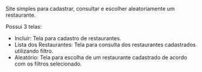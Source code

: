 Site simples para cadastrar, consultar e escolher aleatoriamente um restaurante.

Possui 3 telas:

- Incluir: Tela para cadastro de restaurantes.
- Lista dos Restaurantes: Tela para consulta dos restaurantes cadastrados utilizando filtro.
- Aleatório: Tela para escolha de um restaurante cadastrado de acordo com os filtros selecionado.
